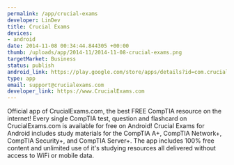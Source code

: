 ```yaml
--- 
permalink: /app/crucial-exams
developer: LinDev
title: Crucial Exams
devices: 
- android
date: 2014-11-08 00:34:44.844305 +00:00
thumb: /uploads/app/2014-11/2014-11-08-crucial-exams.png
targetMarket: Business
status: publish
android_link: https://play.google.com/store/apps/details?id=com.crucialexams
type: app
email: support@crucialexams.com
developer_link: https://www.CrucialExams.com
---
```


Official app of CrucialExams.com, the best FREE CompTIA resource on the internet! Every single CompTIA test, question and flashcard on CrucialExams.com is available for free on Android! Crucial Exams for Android includes study materials for the CompTIA A+, CompTIA Network+, CompTIA Security+, and CompTIA Server+. The app includes 100% free content and unlimited use of it's studying resources all delivered without access to WiFi or mobile data.
